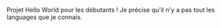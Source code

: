 Projet Hello World pour les débutants ! 
Je précise qu'il n'y a pas tout les languages que je connais.
